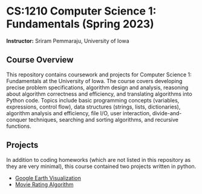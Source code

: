# CS:1210 Computer Science 1: Fundamentals (Spring 2023)
**Instructor:** Sriram Pemmaraju, University of Iowa

## Course Overview
This repository contains coursework and projects for Computer Science 1: Fundamentals at the University of Iowa. The course covers developing precise problem specifications, algorithm design and analysis, reasoning about algorithm correctness and efficiency, and translating algorithms into Python code. Topics include basic programming concepts (variables, expressions, control flow), data structures (strings, lists, dictionaries), algorithm analysis and efficiency, file I/O, user interaction, divide-and-conquer techniques, searching and sorting algorithms, and recursive functions.

## Projects 
In addition to coding homeworks (which are not listed in this repository as they are very minimal), this course contained two projects written in python.

- [Google Earth Visualization](google_earth_visualization/README.md)
- [Movie Rating Algorithm](movie_rating_algorithm/README.md)
